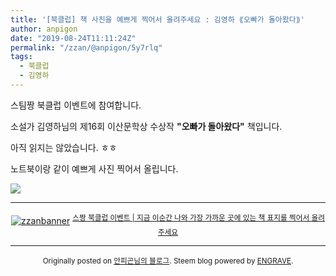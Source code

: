 ```yaml
---
title: '[북클럽] 책 사진을 예쁘게 찍어서 올려주세요 : 김영하 ⟪오빠가 돌아왔다⟫'
author: anpigon
date: "2019-08-24T11:11:24Z"
permalink: "/zzan/@anpigon/5y7rlq"
tags:
  - 북클럽
  - 김영하
---
```


스팀짱 북클럽 이벤트에 참여합니다. 

소설가 김영하님의 제16회 이산문학상 수상작 **"오빠가 돌아왔다"** 책입니다. 

아직 읽지는 않았습니다. ㅎㅎ

노트북이랑 같이 예쁘게 사진 찍어서 올립니다.

![](https://steemitimages.com/0x0/https://files.steempeak.com/file/steempeak/anpigon/3bBpn7f7-20190824_194740.jpg)

***

<center><a href="https://www.steemzzang.com"><img src="https://cdn.steemitimages.com/DQmNRsTCCtzVe8AiEsCEYm35cTAzqeMMLuPCBRuJTiRJqeo/zzanbanner.jpg" alt="zzanbanner" style="margin:0"/></a> 
<sup><a href="https://www.steemzzang.com/zzan/@book.club/puzmt-or">스짱 북클럽 이벤트 | 지금 이순간 나와 가장 가까운 곳에 있는 책 표지를 찍어서 올려주세요</a></sup></center>

***
<center>

<sup>Originally posted on [안피곤님의 블로그](http://anpigon.dblog.org/5y7rlq). Steem blog powered by [ENGRAVE](https://engrave.website).</sup></center>